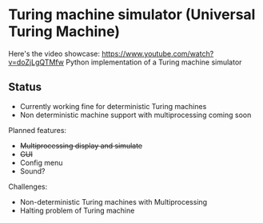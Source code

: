 # Turing machine simulator (Universal Turing Machine)
Here's the video showcase: https://www.youtube.com/watch?v=doZjLgQTMfw
Python implementation of a Turing machine simulator

## Status
- Currently working fine for deterministic Turing machines
- Non deterministic machine support with multiprocessing coming soon

Planned features:
- ~~Multiprocessing display and simulate~~
- ~~GUI~~
- Config menu
- Sound?

Challenges:
- Non-deterministic Turing machines with Multiprocessing
- Halting problem of Turing machine

